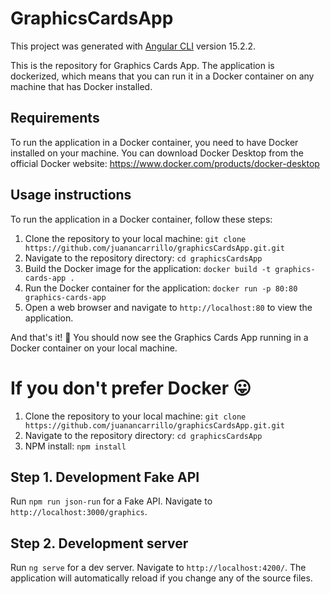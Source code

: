 # GraphicsCardsApp

This project was generated with [Angular CLI](https://github.com/angular/angular-cli) version 15.2.2.

This is the repository for Graphics Cards App. The application is dockerized, which means that you can run it in a Docker container on any machine that has Docker installed.

## Requirements

To run the application in a Docker container, you need to have Docker installed on your machine. You can download Docker Desktop from the official Docker website: https://www.docker.com/products/docker-desktop

## Usage instructions

To run the application in a Docker container, follow these steps:

1. Clone the repository to your local machine: `git clone https://github.com/juanancarrillo/graphicsCardsApp.git.git`
2. Navigate to the repository directory: `cd graphicsCardsApp`
3. Build the Docker image for the application: `docker build -t graphics-cards-app .`
4. Run the Docker container for the application: `docker run -p 80:80 graphics-cards-app`
5. Open a web browser and navigate to `http://localhost:80` to view the application.

And that's it! 💪 You should now see the Graphics Cards App running in a Docker container on your local machine.

# If you don't prefer Docker 😛

1. Clone the repository to your local machine: `git clone https://github.com/juanancarrillo/graphicsCardsApp.git.git`
2. Navigate to the repository directory: `cd graphicsCardsApp`
3. NPM install: `npm install`

## Step 1. Development Fake API

Run `npm run json-run` for a Fake API. Navigate to `http://localhost:3000/graphics`. 

## Step 2.  Development server

Run `ng serve` for a dev server. Navigate to `http://localhost:4200/`. The application will automatically reload if you change any of the source files.